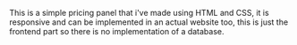 This is a simple pricing panel that i've made using HTML and CSS, it is responsive and can be implemented in an actual website too, this is just the frontend part so there is no implementation of a database.
